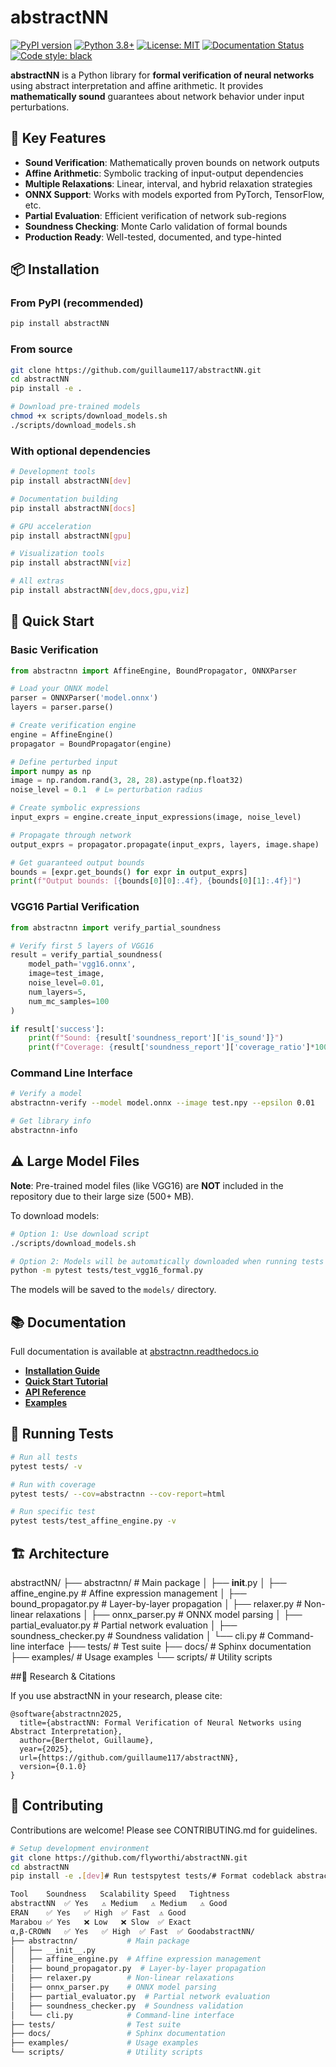 # abstractNN

[![PyPI version](https://badge.fury.io/py/abstractNN.svg)](https://badge.fury.io/py/abstractNN)
[![Python 3.8+](https://img.shields.io/badge/python-3.8+-blue.svg)](https://www.python.org/downloads/)
[![License: MIT](https://img.shields.io/badge/License-MIT-yellow.svg)](https://opensource.org/licenses/MIT)
[![Documentation Status](https://readthedocs.org/projects/abstractnn/badge/?version=latest)](https://abstractnn.readthedocs.io/en/latest/?badge=latest)
[![Code style: black](https://img.shields.io/badge/code%20style-black-000000.svg)](https://github.com/psf/black)

**abstractNN** is a Python library for **formal verification of neural networks** using abstract interpretation and affine arithmetic. It provides **mathematically sound** guarantees about network behavior under input perturbations.

## 🎯 Key Features

- **Sound Verification**: Mathematically proven bounds on network outputs
- **Affine Arithmetic**: Symbolic tracking of input-output dependencies
- **Multiple Relaxations**: Linear, interval, and hybrid relaxation strategies
- **ONNX Support**: Works with models exported from PyTorch, TensorFlow, etc.
- **Partial Evaluation**: Efficient verification of network sub-regions
- **Soundness Checking**: Monte Carlo validation of formal bounds
- **Production Ready**: Well-tested, documented, and type-hinted

## 📦 Installation

### From PyPI (recommended)

```bash
pip install abstractNN
```

### From source

```bash
git clone https://github.com/guillaume117/abstractNN.git
cd abstractNN
pip install -e .

# Download pre-trained models
chmod +x scripts/download_models.sh
./scripts/download_models.sh
```

### With optional dependencies

```bash
# Development tools
pip install abstractNN[dev]

# Documentation building
pip install abstractNN[docs]

# GPU acceleration
pip install abstractNN[gpu]

# Visualization tools
pip install abstractNN[viz]

# All extras
pip install abstractNN[dev,docs,gpu,viz]
```

## 🚀 Quick Start

### Basic Verification

```python
from abstractnn import AffineEngine, BoundPropagator, ONNXParser

# Load your ONNX model
parser = ONNXParser('model.onnx')
layers = parser.parse()

# Create verification engine
engine = AffineEngine()
propagator = BoundPropagator(engine)

# Define perturbed input
import numpy as np
image = np.random.rand(3, 28, 28).astype(np.float32)
noise_level = 0.1  # L∞ perturbation radius

# Create symbolic expressions
input_exprs = engine.create_input_expressions(image, noise_level)

# Propagate through network
output_exprs = propagator.propagate(input_exprs, layers, image.shape)

# Get guaranteed output bounds
bounds = [expr.get_bounds() for expr in output_exprs]
print(f"Output bounds: [{bounds[0][0]:.4f}, {bounds[0][1]:.4f}]")
```

### VGG16 Partial Verification

```python
from abstractnn import verify_partial_soundness

# Verify first 5 layers of VGG16
result = verify_partial_soundness(
    model_path='vgg16.onnx',
    image=test_image,
    noise_level=0.01,
    num_layers=5,
    num_mc_samples=100
)

if result['success']:
    print(f"Sound: {result['soundness_report']['is_sound']}")
    print(f"Coverage: {result['soundness_report']['coverage_ratio']*100:.1f}%")
```

### Command Line Interface

```bash
# Verify a model
abstractnn-verify --model model.onnx --image test.npy --epsilon 0.01

# Get library info
abstractnn-info
```

## ⚠️ Large Model Files

**Note**: Pre-trained model files (like VGG16) are **NOT** included in the repository due to their large size (500+ MB).

To download models:

```bash
# Option 1: Use download script
./scripts/download_models.sh

# Option 2: Models will be automatically downloaded when running tests
python -m pytest tests/test_vgg16_formal.py
```

The models will be saved to the `models/` directory.

## 📚 Documentation

Full documentation is available at [abstractnn.readthedocs.io](https://abstractnn.readthedocs.io)

- **[Installation Guide](https://abstractnn.readthedocs.io/en/latest/installation.html)**
- **[Quick Start Tutorial](https://abstractnn.readthedocs.io/en/latest/quickstart.html)**
- **[API Reference](https://abstractnn.readthedocs.io/en/latest/api/modules.html)**
- **[Examples](https://abstractnn.readthedocs.io/en/latest/tutorials/index.html)**

## 🧪 Running Tests

```bash
# Run all tests
pytest tests/ -v

# Run with coverage
pytest tests/ --cov=abstractnn --cov-report=html

# Run specific test
pytest tests/test_affine_engine.py -v
```

## 🏗️ Architecture

abstractNN/
├── abstractnn/           # Main package
│   ├── __init__.py
│   ├── affine_engine.py  # Affine expression management
│   ├── bound_propagator.py  # Layer-by-layer propagation
│   ├── relaxer.py        # Non-linear relaxations
│   ├── onnx_parser.py    # ONNX model parsing
│   ├── partial_evaluator.py  # Partial network evaluation
│   ├── soundness_checker.py  # Soundness validation
│   └── cli.py            # Command-line interface
├── tests/                # Test suite
├── docs/                 # Sphinx documentation
├── examples/             # Usage examples
└── scripts/              # Utility scripts

##🔬 Research & Citations

If you use abstractNN in your research, please cite:

```cite
@software{abstractnn2025,
  title={abstractNN: Formal Verification of Neural Networks using Abstract Interpretation},
  author={Berthelot, Guillaume},
  year={2025},
  url={https://github.com/guillaume117/abstractNN},
  version={0.1.0}
}
```

## 🤝 Contributing
Contributions are welcome! Please see CONTRIBUTING.md for guidelines.

```bash
# Setup development environment
git clone https://github.com/flyworthi/abstractNN.git
cd abstractNN
pip install -e .[dev]# Run testspytest tests/# Format codeblack abstractnn/ tests/isort abstractnn/ tests/# Type checkingmypy abstractnn/```## 📊 Comparison with Other Tools

Tool	Soundness	Scalability	Speed	Tightness
abstractNN	✅ Yes	⚠️ Medium	⚠️ Medium	⚠️ Good
ERAN	✅ Yes	✅ High	✅ Fast	⚠️ Good
Marabou	✅ Yes	❌ Low	❌ Slow	✅ Exact
α,β-CROWN	✅ Yes	✅ High	✅ Fast	✅ GoodabstractNN/
├── abstractnn/           # Main package
│   ├── __init__.py
│   ├── affine_engine.py  # Affine expression management
│   ├── bound_propagator.py  # Layer-by-layer propagation
│   ├── relaxer.py        # Non-linear relaxations
│   ├── onnx_parser.py    # ONNX model parsing
│   ├── partial_evaluator.py  # Partial network evaluation
│   ├── soundness_checker.py  # Soundness validation
│   └── cli.py            # Command-line interface
├── tests/                # Test suite
├── docs/                 # Sphinx documentation
├── examples/             # Usage examples
└── scripts/              # Utility scripts
